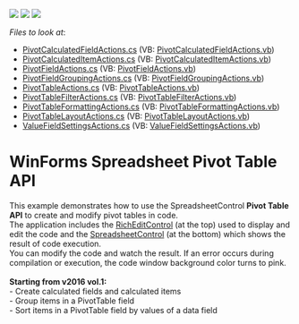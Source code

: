 <!-- default badges list -->
![](https://img.shields.io/endpoint?url=https://codecentral.devexpress.com/api/v1/VersionRange/128614179/16.1.4%2B)
[![](https://img.shields.io/badge/Open_in_DevExpress_Support_Center-FF7200?style=flat-square&logo=DevExpress&logoColor=white)](https://supportcenter.devexpress.com/ticket/details/T298650)
[![](https://img.shields.io/badge/📖_How_to_use_DevExpress_Examples-e9f6fc?style=flat-square)](https://docs.devexpress.com/GeneralInformation/403183)
<!-- default badges end -->
<!-- default file list -->
*Files to look at*:

* [PivotCalculatedFieldActions.cs](./CS/SpreadsheetPivotTableExamples/CodeExamples/PivotCalculatedFieldActions.cs) (VB: [PivotCalculatedFieldActions.vb](./VB/SpreadsheetPivotTableExamples/CodeExamples/PivotCalculatedFieldActions.vb))
* [PivotCalculatedItemActions.cs](./CS/SpreadsheetPivotTableExamples/CodeExamples/PivotCalculatedItemActions.cs) (VB: [PivotCalculatedItemActions.vb](./VB/SpreadsheetPivotTableExamples/CodeExamples/PivotCalculatedItemActions.vb))
* [PivotFieldActions.cs](./CS/SpreadsheetPivotTableExamples/CodeExamples/PivotFieldActions.cs) (VB: [PivotFieldActions.vb](./VB/SpreadsheetPivotTableExamples/CodeExamples/PivotFieldActions.vb))
* [PivotFieldGroupingActions.cs](./CS/SpreadsheetPivotTableExamples/CodeExamples/PivotFieldGroupingActions.cs) (VB: [PivotFieldGroupingActions.vb](./VB/SpreadsheetPivotTableExamples/CodeExamples/PivotFieldGroupingActions.vb))
* [PivotTableActions.cs](./CS/SpreadsheetPivotTableExamples/CodeExamples/PivotTableActions.cs) (VB: [PivotTableActions.vb](./VB/SpreadsheetPivotTableExamples/CodeExamples/PivotTableActions.vb))
* [PivotTableFilterActions.cs](./CS/SpreadsheetPivotTableExamples/CodeExamples/PivotTableFilterActions.cs) (VB: [PivotTableFilterActions.vb](./VB/SpreadsheetPivotTableExamples/CodeExamples/PivotTableFilterActions.vb))
* [PivotTableFormattingActions.cs](./CS/SpreadsheetPivotTableExamples/CodeExamples/PivotTableFormattingActions.cs) (VB: [PivotTableFormattingActions.vb](./VB/SpreadsheetPivotTableExamples/CodeExamples/PivotTableFormattingActions.vb))
* [PivotTableLayoutActions.cs](./CS/SpreadsheetPivotTableExamples/CodeExamples/PivotTableLayoutActions.cs) (VB: [PivotTableLayoutActions.vb](./VB/SpreadsheetPivotTableExamples/CodeExamples/PivotTableLayoutActions.vb))
* [ValueFieldSettingsActions.cs](./CS/SpreadsheetPivotTableExamples/CodeExamples/ValueFieldSettingsActions.cs) (VB: [ValueFieldSettingsActions.vb](./VB/SpreadsheetPivotTableExamples/CodeExamples/ValueFieldSettingsActions.vb))
<!-- default file list end -->
# WinForms Spreadsheet Pivot Table API


This example demonstrates how to use the SpreadsheetControl <strong>Pivot Table API</strong> to create and modify pivot tables in code.<br>The application includes the <a href="https://documentation.devexpress.com/#WindowsForms/CustomDocument6975">RichEditControl</a> (at the top) used to display and edit the code and the <a href="https://documentation.devexpress.com/#WindowsForms/clsDevExpressXtraSpreadsheetSpreadsheetControltopic">SpreadsheetControl</a> (at the bottom) which shows the result of code execution.<br>You can modify the code and watch the result. If an error occurs during compilation or execution, the code window background color turns to pink.<br><br><strong>Starting from v2016 vol.1:</strong><br>- Create calculated fields and calculated items<br>- Group items in a PivotTable field<br>- Sort items in a PivotTable field by values of a data field

<br/>


